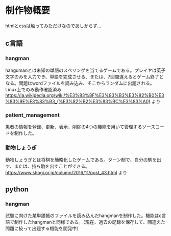# 制作物概要
htmlとcssは触ってみただけなのであしからず…
## c言語
### hangman
hangumanとは未知の単語のスペリングを当てるゲームである。プレイヤは英子文字のみを入力でき、単語を完成させる、または、7回間違えるとゲーム終了となる。問題はwordファイルを読み込み、そこからランダムに出題される。
Linux上でのみ動作確認済み
https://ja.wikipedia.org/wiki/%E3%83%8F%E3%83%B3%E3%82%B0%E3%83%9E%E3%83%B3_(%E3%82%B2%E3%83%BC%E3%83%A0) より
### patient_management
患者の情報を登録、更新、表示、削除の4つの機能を用いて管理するソースコードを制作した。

### 動物しょうぎ
動物しょうぎとは将棋を簡略化したゲームである。ターン制で、自分の駒を出す、または、持ち駒を出すことができる。
https://www.shogi.or.jp/column/2016/11/post_43.html より
## python
### hangman
試験に向けた某単語帳のファイルを読み込んだhangmanを制作した。機能はc言語で制作したhangmanと同様である。（現在、過去の記録を保存して、間違えた問題に絞って出題する機能を開発中）
